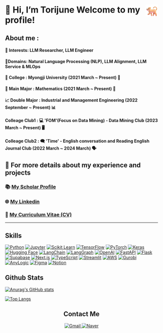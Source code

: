 # 👋 Hi, I’m Torijune <img src="image/Dog.png" alt="fom image" width="40" style="float: right;"> Welcome to my profile!

## About me :
#### 🎯 Interests: LLM Researcher, LLM Engineer
#### 🧠Domains: Natural Language Processing (NLP), LLM Alignment, LLM Service & MLOps
#### 🏫 College : **Myongji University (2021 March ~ Present)** 🏫

#### 📐 Main Major : **Mathematics (2021 March ~ Present)** 🔢
#### 📈 Double Major : **Industrial and Management Engineering (2022 September ~ Present)** 📊
#### Colleage Club1 : 💻 **'FOM'(Focus on Data Mining) - Data Mining Club (2023 March ~ Present)** 🖥️   

#### Colleage Club2 : 🗨️ **'Time' - English conversation and Reading English Journal Club (2022 March ~ 2024 March)** 🗣️

## 🔎 For more details about my experience and projects

### 📚 [My Scholar Profile](https://scholar.google.com/citations?user=2NowlBIAAAAJ&hl=ko)

### 🌐 [My Linkedin](https://www.linkedin.com/in/%EC%9B%90%EC%A4%80-%EC%9E%A5-765a6a280/)

### 📄 [My Curriculum Vitae (CV)](https://www.overleaf.com/read/mykvzjvcdkgw#9c2062)

---

## Skills
[![Python](https://img.shields.io/badge/Python-3776AB?style=for-the-badge&logo=python&logoColor=white)](https://www.python.org/)
[![Jupyter](https://img.shields.io/badge/Jupyter-F37626?style=for-the-badge&logo=jupyter&logoColor=white)](https://jupyter.org/)
[![Scikit Learn](https://img.shields.io/badge/Scikit_Learn-F7931E?style=for-the-badge&logo=scikit-learn&logoColor=white)](https://scikit-learn.org/)
[![TensorFlow](https://img.shields.io/badge/TensorFlow-FF6F00?style=for-the-badge&logo=tensorflow&logoColor=white)](https://www.tensorflow.org/)
[![PyTorch](https://img.shields.io/badge/PyTorch-EE4C2C?style=for-the-badge&logo=pytorch&logoColor=white)](https://pytorch.org/)
[![Keras](https://img.shields.io/badge/Keras-D00000?style=for-the-badge&logo=keras&logoColor=white)](https://keras.io/)
[![Hugging Face](https://img.shields.io/badge/Hugging%20Face-FFBB00?style=for-the-badge&logo=huggingface&logoColor=white)](https://huggingface.co/)
[![LangChain](https://img.shields.io/badge/LangChain-3A76F0?style=for-the-badge&logo=langchain&logoColor=white)](https://www.langchain.com/)
[![LangGraph](https://img.shields.io/badge/LangGraph-00C853?style=for-the-badge&logo=langchain&logoColor=white)](https://www.langgraph.com/)
[![OpenAI](https://img.shields.io/badge/OpenAI-412991?style=for-the-badge&logo=openai&logoColor=white)](https://openai.com/)
[![FastAPI](https://img.shields.io/badge/FastAPI-009688?style=for-the-badge&logo=fastapi&logoColor=white)](https://fastapi.tiangolo.com/)
[![Flask](https://img.shields.io/badge/Flask-000000?style=for-the-badge&logo=flask&logoColor=white)](https://flask.palletsprojects.com/)
[![Supabase](https://img.shields.io/badge/Supabase-3ECF8E?style=for-the-badge&logo=supabase&logoColor=white)](https://supabase.com/)
[![Next.js](https://img.shields.io/badge/Next.js-000000?style=for-the-badge&logo=nextdotjs&logoColor=white)](https://nextjs.org/)
[![TypeScript](https://img.shields.io/badge/TypeScript-3178C6?style=for-the-badge&logo=typescript&logoColor=white)](https://www.typescriptlang.org/)
[![Streamlit](https://img.shields.io/badge/Streamlit-FF4B4B?style=for-the-badge&logo=streamlit&logoColor=white)](https://streamlit.io/)
[![AWS](https://img.shields.io/badge/Amazon%20AWS-FF9900?style=for-the-badge&logo=amazonaws&logoColor=white)](https://aws.amazon.com/)
[![Gurobi](https://img.shields.io/badge/Gurobi-56BDDC?style=for-the-badge&logo=gurobi&logoColor=white)](https://www.gurobi.com/)
[![AnyLogic](https://img.shields.io/badge/AnyLogic-00589D?style=for-the-badge&logo=anylogic&logoColor=white)](https://www.anylogic.com/)
[![Figma](https://img.shields.io/badge/Figma-F24E1E?style=for-the-badge&logo=figma&logoColor=white)](https://www.figma.com/)
[![Notion](https://img.shields.io/badge/Notion-000000?style=for-the-badge&logo=notion&logoColor=white)](https://www.notion.so/)


## Github Stats
[![Anurag's GitHub stats](https://github-readme-stats.vercel.app/api?username=torijune)](https://github.com/anuraghazra/github-readme-stats)

[![Top Langs](https://github-readme-stats.vercel.app/api/top-langs/?username=torijune&layout=compact)](https://github.com/anuraghazra/github-readme-stats)


<div align="center">
  <h2>Contact Me</h2>
  <a href="mailto:dnjswnswkd03@gmail.com">
    <img src="https://img.shields.io/badge/Gmail-_-c14438?style=flat-square&logo=gmail&logoColor=white&labelColor=EA4335" alt="Gmail" height="30">
  </a>
  <a href="mailto:dnjswnswkd03@naver.com">
    <img src="https://img.shields.io/badge/Naver-_-03c75a?style=flat-square&logo=naver&logoColor=white&labelColor=2DB400" alt="Naver" height="30">
  </a>
</div>





